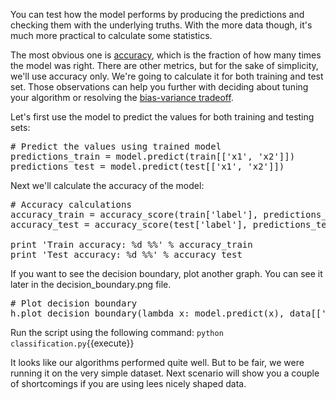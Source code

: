 You can test how the model performs by producing the predictions and checking them with the underlying truths. With the more data though, it's much more practical to calculate some statistics.

The most obvious one is [accuracy](https://en.wikipedia.org/wiki/Accuracy_and_precision), which is the fraction of how many times the model was right. There are other metrics, but for the sake of simplicity, we'll use accuracy only. We're going to calculate it for both training and test set. Those observations can help you further with deciding about tuning your algorithm or resolving the [bias-variance tradeoff](https://en.wikipedia.org/wiki/Bias%E2%80%93variance_tradeoff).

Let's first use the model to predict the values for both training and testing sets:

<pre class="file" data-filename="classification.py" data-target="append">
# Predict the values using trained model
predictions_train = model.predict(train[['x1', 'x2']])
predictions_test = model.predict(test[['x1', 'x2']])
</pre>

Next we'll calculate the accuracy of the model:
<pre class="file" data-filename="classification.py" data-target="append">
# Accuracy calculations
accuracy_train = accuracy_score(train['label'], predictions_train) * 100
accuracy_test = accuracy_score(test['label'], predictions_test) * 100

print 'Train accuracy: %d %%' % accuracy_train
print 'Test accuracy: %d %%' % accuracy_test
</pre>

If you want to see the decision boundary, plot another graph. You can see it later in the decision_boundary.png file.
<pre class="file" data-filename="classification.py" data-target="append">
# Plot decision boundary
h.plot_decision_boundary(lambda x: model.predict(x), data[['x1', 'x2']].values, data['label'])
</pre>

Run the script using the following command:
`python classification.py`{{execute}}

It looks like our algorithms performed quite well. But to be fair, we were running it on the very simple dataset. Next scenario will show you a couple of shortcomings if you are using lees nicely shaped data.

